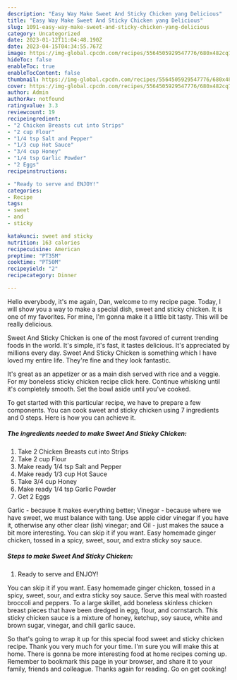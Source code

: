 ```yaml
---
description: "Easy Way Make Sweet And Sticky Chicken yang Delicious"
title: "Easy Way Make Sweet And Sticky Chicken yang Delicious"
slug: 1091-easy-way-make-sweet-and-sticky-chicken-yang-delicious
category: Uncategorized
date: 2023-01-12T11:04:48.190Z
date: 2023-04-15T04:34:55.767Z
image: https://img-global.cpcdn.com/recipes/5564505929547776/680x482cq70/sweet-and-sticky-chicken-recipe-main-photo.jpg
hideToc: false
enableToc: true
enableTocContent: false
thumbnail: https://img-global.cpcdn.com/recipes/5564505929547776/680x482cq70/sweet-and-sticky-chicken-recipe-main-photo.jpg
cover: https://img-global.cpcdn.com/recipes/5564505929547776/680x482cq70/sweet-and-sticky-chicken-recipe-main-photo.jpg
author: Admin
authorAv: notfound
ratingvalue: 3.3
reviewcount: 19
recipeingredient:
- "2 Chicken Breasts cut into Strips"
- "2 cup Flour"
- "1/4 tsp Salt and Pepper"
- "1/3 cup Hot Sauce"
- "3/4 cup Honey"
- "1/4 tsp Garlic Powder"
- "2 Eggs"
recipeinstructions:

- "Ready to serve and ENJOY!"
categories:
- Recipe
tags:
- sweet
- and
- sticky

katakunci: sweet and sticky 
nutrition: 163 calories
recipecuisine: American
preptime: "PT35M"
cooktime: "PT50M"
recipeyield: "2"
recipecategory: Dinner

---
```



Hello everybody, it's me again, Dan, welcome to my recipe page. Today, I will show you a way to make a special dish, sweet and sticky chicken. It is one of my favorites. For mine, I'm gonna make it a little bit tasty. This will be really delicious.

Sweet And Sticky Chicken is one of the most favored of current trending foods in the world. It's simple, it's fast, it tastes delicious. It's appreciated by millions every day. Sweet And Sticky Chicken is something which I have loved my entire life. They're fine and they look fantastic.

It&#39;s great as an appetizer or as a main dish served with rice and a veggie. For my boneless sticky chicken recipe click here. Continue whisking until it&#39;s completely smooth. Set the bowl aside until you&#39;ve cooked.


To get started with this particular recipe, we have to prepare a few components. You can cook sweet and sticky chicken using 7 ingredients and 0 steps. Here is how you can achieve it.

<!--inarticleads1-->

##### The ingredients needed to make Sweet And Sticky Chicken:

1. Take 2 Chicken Breasts cut into Strips
1. Take 2 cup Flour
1. Make ready 1/4 tsp Salt and Pepper
1. Make ready 1/3 cup Hot Sauce
1. Take 3/4 cup Honey
1. Make ready 1/4 tsp Garlic Powder
1. Get 2 Eggs


Garlic - because it makes everything better; Vinegar - because where we have sweet, we must balance with tang. Use apple cider vinegar if you have it, otherwise any other clear (ish) vinegar; and Oil - just makes the sauce a bit more interesting. You can skip it if you want. Easy homemade ginger chicken, tossed in a spicy, sweet, sour, and extra sticky soy sauce. 

<!--inarticleads2-->

##### Steps to make Sweet And Sticky Chicken:


1. Ready to serve and ENJOY!

You can skip it if you want. Easy homemade ginger chicken, tossed in a spicy, sweet, sour, and extra sticky soy sauce. Serve this meal with roasted broccoli and peppers. To a large skillet, add boneless skinless chicken breast pieces that have been dredged in egg, flour, and cornstarch. This sticky chicken sauce is a mixture of honey, ketchup, soy sauce, white and brown sugar, vinegar, and chili garlic sauce. 

So that's going to wrap it up for this special food sweet and sticky chicken recipe. Thank you very much for your time. I'm sure you will make this at home. There is gonna be more interesting food at home recipes coming up. Remember to bookmark this page in your browser, and share it to your family, friends and colleague. Thanks again for reading. Go on get cooking!
